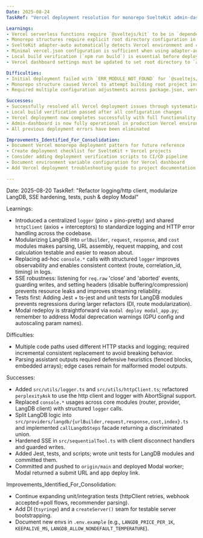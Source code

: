 ```yaml
---
Date: 2025-08-24
TaskRef: "Vercel deployment resolution for monorepo SvelteKit admin-dashboard"

Learnings:
- Vercel serverless functions require `@sveltejs/kit` to be in `dependencies` rather than `devDependencies` to avoid `ERR_MODULE_NOT_FOUND` at runtime
- Monorepo structures require explicit root directory configuration in Vercel dashboard to ensure correct project is built
- SvelteKit adapter-auto automatically detects Vercel environment and configures appropriate build settings
- Minimal vercel.json configuration is sufficient when using adapter-auto with proper package.json setup
- Local build verification (`npm run build`) is essential before deployment to catch configuration issues early
- Vercel dashboard settings must be updated to set root directory to `admin-dashboard` for monorepo projects

Difficulties:
- Initial deployment failed with `ERR_MODULE_NOT_FOUND` for `@sveltejs/kit` due to devDependencies placement
- Monorepo structure caused Vercel to attempt building root project instead of admin-dashboard
- Required multiple configuration adjustments across package.json, vercel.json, svelte.config.js, and vite.config.ts

Successes:
- Successfully resolved all Vercel deployment issues through systematic configuration updates
- Local build verification passed after all configuration changes
- Vercel deployment now completes successfully with full functionality
- Admin-dashboard is now fully operational in production Vercel environment
- All previous deployment errors have been eliminated

Improvements_Identified_For_Consolidation:
- Document Vercel monorepo deployment pattern for future reference
- Create deployment checklist for SvelteKit + Vercel projects
- Consider adding deployment verification scripts to CI/CD pipeline
- Document environment variable configuration for Vercel dashboard
- Add Vercel deployment troubleshooting guide to project documentation

---
```

Date: 2025-08-20
TaskRef: "Refactor logging/http client, modularize LangDB, SSE hardening, tests, push & deploy Modal"

Learnings:
- Introduced a centralized `logger` (pino + pino-pretty) and shared `httpClient` (axios + interceptors) to standardize logging and HTTP error handling across the codebase.
- Modularizing LangDB into `urlBuilder`, `request`, `response`, and `cost` modules makes parsing, URL assembly, request mapping, and cost calculation testable and easier to reason about.
- Replacing ad-hoc `console.*` calls with structured `logger` improves observability and enables consistent context (route, correlation_id, timing) in logs.
- SSE robustness: listening for `req.raw` 'close' and 'aborted' events, guarding writes, and setting headers (disable buffering/compression) prevents resource leaks and improves streaming reliability.
- Tests first: Adding Jest + ts-jest and unit tests for LangDB modules prevents regressions during larger refactors (DI, route modularization).
- Modal redeploy is straightforward via `modal deploy modal_app.py`; remember to address Modal deprecation warnings (GPU config and autoscaling param names).

Difficulties:
- Multiple code paths used different HTTP stacks and logging; required incremental consistent replacement to avoid breaking behavior.
- Parsing assistant outputs required defensive heuristics (fenced blocks, embedded arrays); edge cases remain for malformed model outputs.

Successes:
- Added `src/utils/logger.ts` and `src/utils/httpClient.ts`; refactored `perplexityAsk` to use the http client and logger with AbortSignal support.
- Replaced `console.*` usages across core modules (router, provider, LangDB client) with structured `logger` calls.
- Split LangDB logic into `src/providers/langdb/{urlBuilder,request,response,cost,index}.ts` and implemented `callLangdbSteps` facade returning a discriminated union.
- Hardened SSE in `src/sequentialTool.ts` with client disconnect handlers and guarded writes.
- Added Jest, tests, and scripts; wrote unit tests for LangDB modules and committed them.
- Committed and pushed to `origin/main` and deployed Modal worker; Modal returned a submit URL and app deploy link.

Improvements_Identified_For_Consolidation:
- Continue expanding unit/integration tests (httpClient retries, webhook accepted→poll flows, recommender parsing).
- Add DI (`tsyringe`) and a `createServer()` seam for testable server bootstrapping.
- Document new envs in `.env.example` (e.g., `LANGDB_PRICE_PER_1K`, `KEEPALIVE_MS`, `LANGDB_ALLOW_NONDEFAULT_TEMPERATURE`).
